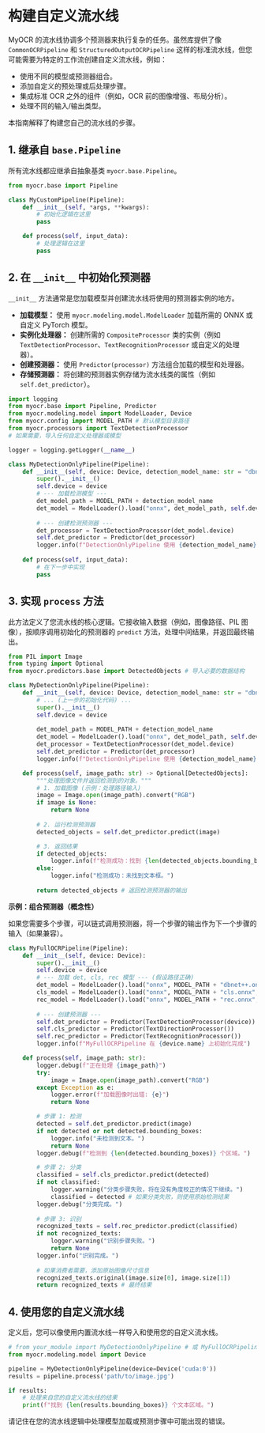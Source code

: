 # 构建自定义流水线

MyOCR 的流水线协调多个预测器来执行复杂的任务。虽然库提供了像 `CommonOCRPipeline` 和 `StructuredOutputOCRPipeline` 这样的标准流水线，但您可能需要为特定的工作流创建自定义流水线，例如：

*   使用不同的模型或预测器组合。
*   添加自定义的预处理或后处理步骤。
*   集成标准 OCR 之外的组件（例如，OCR 前的图像增强、布局分析）。
*   处理不同的输入/输出类型。

本指南解释了构建您自己的流水线的步骤。

## 1. 继承自 `base.Pipeline`

所有流水线都应继承自抽象基类 `myocr.base.Pipeline`。

```python
from myocr.base import Pipeline

class MyCustomPipeline(Pipeline):
    def __init__(self, *args, **kwargs):
        # 初始化逻辑在这里
        pass

    def process(self, input_data):
        # 处理逻辑在这里
        pass
```

## 2. 在 `__init__` 中初始化预测器

`__init__` 方法通常是您加载模型并创建流水线将使用的预测器实例的地方。

*   **加载模型：** 使用 `myocr.modeling.model.ModelLoader` 加载所需的 ONNX 或自定义 PyTorch 模型。
*   **实例化处理器：** 创建所需的 `CompositeProcessor` 类的实例（例如 `TextDetectionProcessor`、`TextRecognitionProcessor` 或自定义的处理器）。
*   **创建预测器：** 使用 `Predictor(processor)` 方法组合加载的模型和处理器。
*   **存储预测器：** 将创建的预测器实例存储为流水线类的属性（例如 `self.det_predictor`）。

```python
import logging
from myocr.base import Pipeline, Predictor
from myocr.modeling.model import ModelLoader, Device
from myocr.config import MODEL_PATH # 默认模型目录路径
from myocr.processors import TextDetectionProcessor
# 如果需要，导入任何自定义处理器或模型

logger = logging.getLogger(__name__)

class MyDetectionOnlyPipeline(Pipeline):
    def __init__(self, device: Device, detection_model_name: str = "dbnet++.onnx"):
        super().__init__()
        self.device = device
        # --- 加载检测模型 ---
        det_model_path = MODEL_PATH + detection_model_name
        det_model = ModelLoader().load("onnx", det_model_path, self.device)
        
        # --- 创建检测预测器 ---
        det_processor = TextDetectionProcessor(det_model.device)
        self.det_predictor = Predictor(det_processor)
        logger.info(f"DetectionOnlyPipeline 使用 {detection_model_name} 在 {device.name} 上初始化完成")
        
    def process(self, input_data):
        # 在下一步中实现
        pass
```

## 3. 实现 `process` 方法

此方法定义了您流水线的核心逻辑。它接收输入数据（例如，图像路径、PIL 图像），按顺序调用初始化的预测器的 `predict` 方法，处理中间结果，并返回最终输出。

```python
from PIL import Image
from typing import Optional
from myocr.predictors.base import DetectedObjects # 导入必要的数据结构

class MyDetectionOnlyPipeline(Pipeline):
    def __init__(self, device: Device, detection_model_name: str = "dbnet++.onnx"):
        # ... (上一步的初始化代码) ...
        super().__init__()
        self.device = device
        
        det_model_path = MODEL_PATH + detection_model_name
        det_model = ModelLoader().load("onnx", det_model_path, self.device)
        det_processor = TextDetectionProcessor(det_model.device)
        self.det_predictor = Predictor(det_processor)
        logger.info(f"DetectionOnlyPipeline 使用 {detection_model_name} 在 {device.name} 上初始化完成")

    def process(self, image_path: str) -> Optional[DetectedObjects]:
        """处理图像文件并返回检测到的对象。"""
        # 1. 加载图像 (示例：处理路径输入)
        image = Image.open(image_path).convert("RGB")
        if image is None:
            return None
            
        # 2. 运行检测预测器
        detected_objects = self.det_predictor.predict(image)

        # 3. 返回结果
        if detected_objects:
            logger.info(f"检测成功：找到 {len(detected_objects.bounding_boxes)} 个框。")
        else:
            logger.info("检测成功：未找到文本框。")
            
        return detected_objects # 返回检测预测器的输出
```

**示例：组合预测器（概念性）**

如果您需要多个步骤，可以链式调用预测器，将一个步骤的输出作为下一个步骤的输入（如果兼容）。

```python
class MyFullOCRPipeline(Pipeline):
    def __init__(self, device: Device):
        super().__init__()
        self.device = device
        # --- 加载 det, cls, rec 模型 --- (假设路径正确)
        det_model = ModelLoader().load("onnx", MODEL_PATH + "dbnet++.onnx", device)
        cls_model = ModelLoader().load("onnx", MODEL_PATH + "cls.onnx", device)
        rec_model = ModelLoader().load("onnx", MODEL_PATH + "rec.onnx", device)
        
        # --- 创建预测器 ---
        self.det_predictor = Predictor(TextDetectionProcessor(device))
        self.cls_predictor = Predictor(TextDirectionProcessor())
        self.rec_predictor = Predictor(TextRecognitionProcessor())
        logger.info(f"MyFullOCRPipeline 在 {device.name} 上初始化完成")

    def process(self, image_path: str):
        logger.debug(f"正在处理 {image_path}")
        try:
            image = Image.open(image_path).convert("RGB")
        except Exception as e:
            logger.error(f"加载图像时出错: {e}")
            return None

        # 步骤 1: 检测
        detected = self.det_predictor.predict(image)
        if not detected or not detected.bounding_boxes:
            logger.info("未检测到文本。")
            return None
        logger.debug(f"检测到 {len(detected.bounding_boxes)} 个区域。")

        # 步骤 2: 分类
        classified = self.cls_predictor.predict(detected)
        if not classified:
            logger.warning("分类步骤失败，将在没有角度校正的情况下继续。")
            classified = detected # 如果分类失败，则使用原始检测结果
        logger.debug("分类完成。")
            
        # 步骤 3: 识别
        recognized_texts = self.rec_predictor.predict(classified)
        if not recognized_texts:
            logger.warning("识别步骤失败。")
            return None
        logger.info("识别完成。")
        
        # 如果消费者需要，添加原始图像尺寸信息
        recognized_texts.original(image.size[0], image.size[1])
        return recognized_texts # 最终结果
```

## 4. 使用您的自定义流水线

定义后，您可以像使用内置流水线一样导入和使用您的自定义流水线。

```python
# from your_module import MyDetectionOnlyPipeline # 或 MyFullOCRPipeline
from myocr.modeling.model import Device

pipeline = MyDetectionOnlyPipeline(device=Device('cuda:0'))
results = pipeline.process('path/to/image.jpg')

if results:
    # 处理来自您的自定义流水线的结果
    print(f"找到 {len(results.bounding_boxes)} 个文本区域。")
```

请记住在您的流水线逻辑中处理模型加载或预测步骤中可能出现的错误。 
